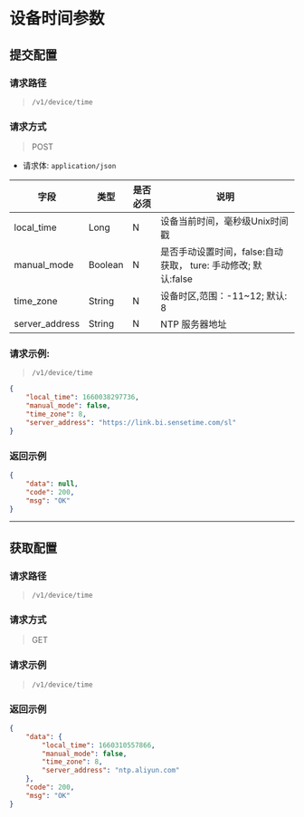 # 设备时间参数

## 提交配置


### 请求路径

> `​/v1​/device​/time`

### 请求方式

> POST

- 请求体: `application/json`

| 字段           | 类型    | 是否必须 | 说明                                                          |
| -------------- | ------- | -------- | ------------------------------------------------------------- |
| local_time     | Long    | N        | 设备当前时间，毫秒级Unix时间戳                                |
| manual_mode    | Boolean | N        | 是否手动设置时间，false:自动获取， ture: 手动修改; 默认:false |
| time_zone      | String  | N        | 设备时区,范围：-11~12; 默认: 8                                |
| server_address | String  | N        | NTP 服务器地址                                                |


### 请求示例:

> `​/v1​/device​/time`

```json
{
    "local_time": 1660038297736,
    "manual_mode": false,
    "time_zone": 8,
    "server_address": "https://link.bi.sensetime.com/sl"
}
```
### 返回示例

```json
{
    "data": null,
    "code": 200,
    "msg": "OK"
}
```

---

## 获取配置

### 请求路径

> `​/v1​/device​/time`

### 请求方式

> GET

### 请求示例

> `​/v1​/device​/time`

### 返回示例

```json
{
    "data": {
        "local_time": 1660310557866,
        "manual_mode": false,
        "time_zone": 8,
        "server_address": "ntp.aliyun.com"
    },
    "code": 200,
    "msg": "OK"
}
```

